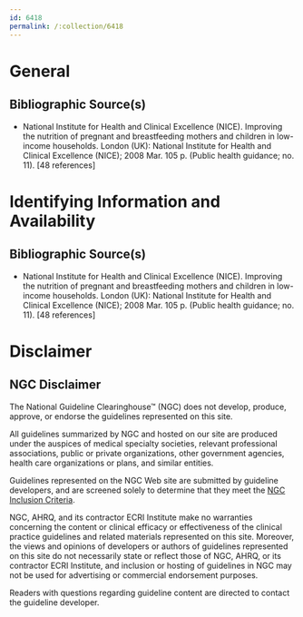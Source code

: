 ```yaml
---
id: 6418
permalink: /:collection/6418
---
```


# General

## Bibliographic Source(s)

- National Institute for Health and Clinical Excellence (NICE). Improving the nutrition of pregnant and breastfeeding mothers and children in low-income households. London (UK): National Institute for Health and Clinical Excellence (NICE); 2008 Mar. 105 p. (Public health guidance; no. 11). [48 references]

# Identifying Information and Availability

## Bibliographic Source(s)

- National Institute for Health and Clinical Excellence (NICE). Improving the nutrition of pregnant and breastfeeding mothers and children in low-income households. London (UK): National Institute for Health and Clinical Excellence (NICE); 2008 Mar. 105 p. (Public health guidance; no. 11). [48 references]

# Disclaimer

## NGC Disclaimer

The National Guideline Clearinghouse™ (NGC) does not develop, produce, approve, or endorse the guidelines represented on this site.

All guidelines summarized by NGC and hosted on our site are produced under the auspices of medical specialty societies, relevant professional associations, public or private organizations, other government agencies, health care organizations or plans, and similar entities.

Guidelines represented on the NGC Web site are submitted by guideline developers, and are screened solely to determine that they meet the [NGC Inclusion Criteria](/help-and-about/summaries/inclusion-criteria).

NGC, AHRQ, and its contractor ECRI Institute make no warranties concerning the content or clinical efficacy or effectiveness of the clinical practice guidelines and related materials represented on this site. Moreover, the views and opinions of developers or authors of guidelines represented on this site do not necessarily state or reflect those of NGC, AHRQ, or its contractor ECRI Institute, and inclusion or hosting of guidelines in NGC may not be used for advertising or commercial endorsement purposes.

Readers with questions regarding guideline content are directed to contact the guideline developer.


